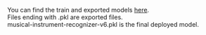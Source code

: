 You can find the train and exported models [here](https://drive.google.com/file/d/1-6BPnbUj_UijYS7jeXQJHORzPnNkaWM1/view?usp=sharing). <br/>
Files ending with .pkl are exported files. <br/>
musical-instrument-recognizer-v6.pkl is the final deployed model.